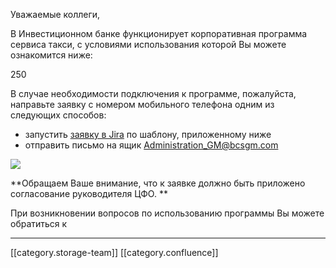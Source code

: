 Уважаемые коллеги, 

В Инвестиционном банке функционирует корпоративная программа сервиса такси, с условиями использования которой Вы можете ознакомится ниже:

250

В случае необходимости подключения к программе, пожалуйста, направьте заявку с номером мобильного телефона одним из следующих способов:


* запустить [заявку в Jira](http://jira/secure/CreateIssue.jspa?pid=16200&issuetype=3) по шаблону, приложенному ниже
* отправить письмо на ящик [Administration_GM@bcsgm.com](mailto:Administration_GM@bcsgm.com)

![](images/storage/image2021-2-15_19-14-6.png)

 **Обращаем Ваше внимание, что к заявке должно быть приложено согласование руководителя ЦФО. ** 

При возникновении вопросов по использованию программы Вы можете обратиться к   























*****

[[category.storage-team]] 
[[category.confluence]] 
